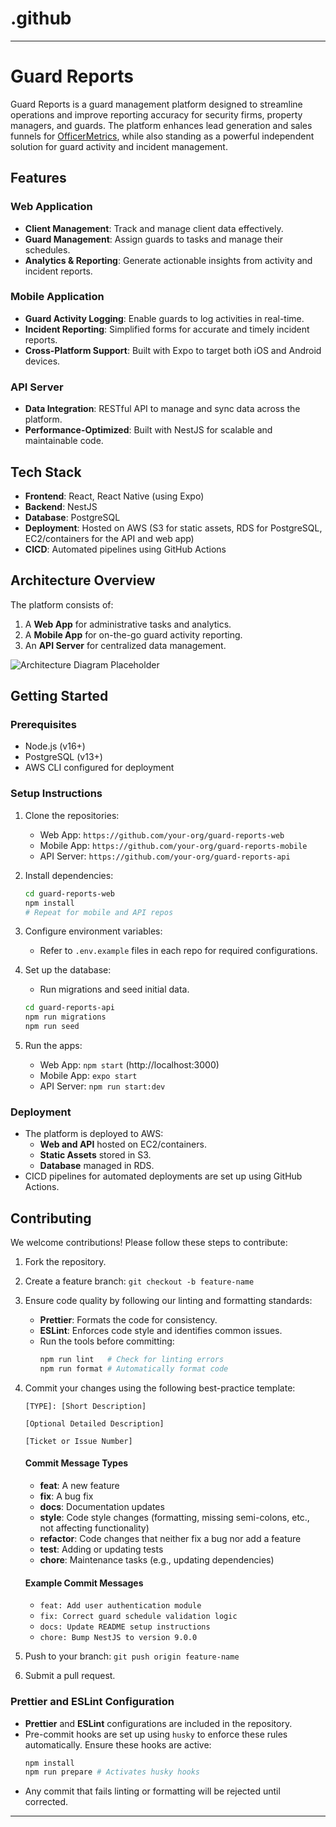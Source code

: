 # .github
---

# Guard Reports

Guard Reports is a guard management platform designed to streamline operations and improve reporting accuracy for security firms, property managers, and guards. The platform enhances lead generation and sales funnels for [OfficerMetrics](https://your-officermetrics-link.com), while also standing as a powerful independent solution for guard activity and incident management.

## Features

### Web Application
- **Client Management**: Track and manage client data effectively.
- **Guard Management**: Assign guards to tasks and manage their schedules.
- **Analytics & Reporting**: Generate actionable insights from activity and incident reports.

### Mobile Application
- **Guard Activity Logging**: Enable guards to log activities in real-time.
- **Incident Reporting**: Simplified forms for accurate and timely incident reports.
- **Cross-Platform Support**: Built with Expo to target both iOS and Android devices.

### API Server
- **Data Integration**: RESTful API to manage and sync data across the platform.
- **Performance-Optimized**: Built with NestJS for scalable and maintainable code.

## Tech Stack
- **Frontend**: React, React Native (using Expo)
- **Backend**: NestJS
- **Database**: PostgreSQL
- **Deployment**: Hosted on AWS (S3 for static assets, RDS for PostgreSQL, EC2/containers for the API and web app)
- **CICD**: Automated pipelines using GitHub Actions

## Architecture Overview
The platform consists of:
1. A **Web App** for administrative tasks and analytics.
2. A **Mobile App** for on-the-go guard activity reporting.
3. An **API Server** for centralized data management.

![Architecture Diagram Placeholder](path/to/architecture-diagram.png)

## Getting Started

### Prerequisites
- Node.js (v16+)
- PostgreSQL (v13+)
- AWS CLI configured for deployment

### Setup Instructions
1. Clone the repositories:
   - Web App: `https://github.com/your-org/guard-reports-web`
   - Mobile App: `https://github.com/your-org/guard-reports-mobile`
   - API Server: `https://github.com/your-org/guard-reports-api`

2. Install dependencies:
   ```bash
   cd guard-reports-web
   npm install
   # Repeat for mobile and API repos
   ```

3. Configure environment variables:
   - Refer to `.env.example` files in each repo for required configurations.

4. Set up the database:
   - Run migrations and seed initial data.
   ```bash
   cd guard-reports-api
   npm run migrations
   npm run seed
   ```

5. Run the apps:
   - Web App: `npm start` (http://localhost:3000)
   - Mobile App: `expo start`
   - API Server: `npm run start:dev`

### Deployment
- The platform is deployed to AWS:
  - **Web and API** hosted on EC2/containers.
  - **Static Assets** stored in S3.
  - **Database** managed in RDS.
- CICD pipelines for automated deployments are set up using GitHub Actions.

## Contributing

We welcome contributions! Please follow these steps to contribute:

1. Fork the repository.
2. Create a feature branch: `git checkout -b feature-name`
3. Ensure code quality by following our linting and formatting standards:
   - **Prettier**: Formats the code for consistency.
   - **ESLint**: Enforces code style and identifies common issues.
   - Run the tools before committing:
     ```bash
     npm run lint   # Check for linting errors
     npm run format # Automatically format code
     ```

4. Commit your changes using the following best-practice template:
   ```
   [TYPE]: [Short Description]

   [Optional Detailed Description]
   
   [Ticket or Issue Number]
   ```

   #### Commit Message Types
   - **feat**: A new feature
   - **fix**: A bug fix
   - **docs**: Documentation updates
   - **style**: Code style changes (formatting, missing semi-colons, etc., not affecting functionality)
   - **refactor**: Code changes that neither fix a bug nor add a feature
   - **test**: Adding or updating tests
   - **chore**: Maintenance tasks (e.g., updating dependencies)

   #### Example Commit Messages
   - `feat: Add user authentication module`
   - `fix: Correct guard schedule validation logic`
   - `docs: Update README setup instructions`
   - `chore: Bump NestJS to version 9.0.0`

5. Push to your branch: `git push origin feature-name`
6. Submit a pull request.

### Prettier and ESLint Configuration
- **Prettier** and **ESLint** configurations are included in the repository.
- Pre-commit hooks are set up using `husky` to enforce these rules automatically. Ensure these hooks are active:
  ```bash
  npm install
  npm run prepare # Activates husky hooks
  ```
- Any commit that fails linting or formatting will be rejected until corrected.

---
